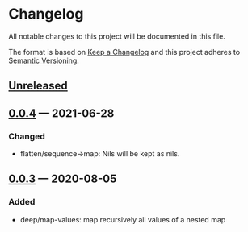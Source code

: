 # Changelog

All notable changes to this project will be documented in this file.

The format is based on [Keep a Changelog](http://keepachangelog.com)
and this project adheres to [Semantic Versioning](http://semver.org/spec/v2.0.0.html).


## [Unreleased]

## [0.0.4] — 2021-06-28
### Changed
- flatten/sequence->map: Nils will be kept as nils.

## [0.0.3] — 2020-08-05
### Added
- deep/map-values: map recursively all values of a nested map

[0.0.3]: https://github.com/hkorpi/flathead/compare/0.0.0...0.0.3
[0.0.4]: https://github.com/hkorpi/flathead/compare/0.0.3...0.0.4
[Unreleased]: https://github.com/hkorpi/flathead/compare/0.0.4...HEAD
